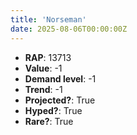```yaml
---
title: 'Norseman'
date: 2025-08-06T00:00:00Z
---
```

- **RAP**: 13713
- **Value**: -1
- **Demand level**: -1
- **Trend**: -1
- **Projected?**: True
- **Hyped?**: True
- **Rare?**: True
